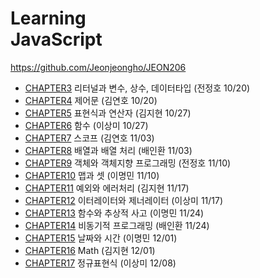 # Learning<br>JavaScript

https://github.com/Jeonjeongho/JEON206

* [CHAPTER3](./Chapter03.md) 리터널과 변수, 상수, 데이터타입 (전정호 10/20)
* [CHAPTER4](./Chapter04.md) 제어문 (김연호 10/20)
* [CHAPTER5](./Chapter05.md) 표현식과 연산자 (김지현 10/27)
* [CHAPTER6](./Chapter06.md) 함수 (이상미 10/27)
* [CHAPTER7](./Chapter07.md) 스코프 (김연호 11/03)
* [CHAPTER8](./Chapter08.md) 배열과 배열 처리 (배인환 11/03)
* [CHAPTER9](./Chapter09.md) 객체와 객체지향 프로그래밍 (전정호 11/10)
* [CHAPTER10](./Chapter10.md) 맵과 셋 (이명민 11/10)
* [CHAPTER11](./Chapter11.md) 예외와 에러처리 (김지현 11/17)
* [CHAPTER12](./Chapter12.md) 이터레이터와 제너레이터 (이상미 11/17)
* [CHAPTER13](./Chapter13.md) 함수와 추상적 사고 (이명민 11/24)
* [CHAPTER14](./Chapter14.md) 비동기적 프로그래밍 (배인환 11/24)
* [CHAPTER15](./Chapter15.md) 날짜와 시간 (이명민 12/01)
* [CHAPTER16](./Chapter16.md) Math (김지현 12/01)
* [CHAPTER17](./Chapter17.md) 정규표현식 (이상미 12/08)

